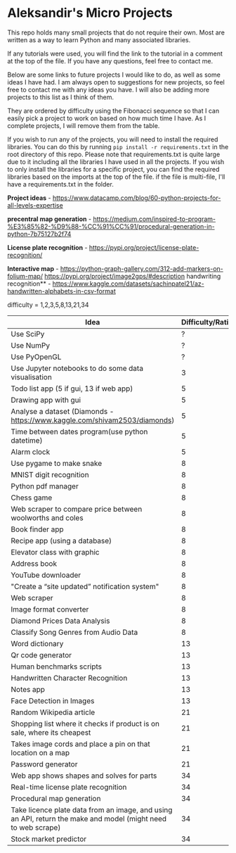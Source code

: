 # Aleksandir's Micro Projects

This repo holds many small projects that do not require their own. Most are written as a way to learn Python and many associated libraries.

If any tutorials were used, you will find the link to the tutorial in a comment at the top of the file. If you have any questions, feel free to contact me.

Below are some links to future projects I would like to do, as well as some ideas I have had. I am always open to suggestions for new projects, so feel free to contact me with any ideas you have. I will also be adding more projects to this list as I think of them.

They are ordered by difficulty using the Fibonacci sequence so that I can easily pick a project to work on based on how much time I have. As I complete projects, I will remove them from the table.

If you wish to run any of the projects, you will need to install the required libraries. You can do this by running `pip install -r requirements.txt` in the root directory of this repo. Please note that requirements.txt is quite large due to it including all the libraries I have used in all the projects. If you wish to only install the libraries for a specific project, you can find the required libraries based on the imports at the top of the file. if the file is multi-file, I'll have a requirements.txt in the folder.

**Project ideas** - https://www.datacamp.com/blog/60-python-projects-for-all-levels-expertise

**precentral map generation** - https://medium.com/inspired-to-program-%E3%85%82-%D9%88-%CC%91%CC%91/procedural-generation-in-python-7b75127b2f74

**License plate recognition** - https://pypi.org/project/license-plate-recognition/

**Interactive map** - https://python-graph-gallery.com/312-add-markers-on-folium-map/
https://pypi.org/project/image2gps/#description
handwriting recognition\*\* - https://www.kaggle.com/datasets/sachinpatel21/az-handwritten-alphabets-in-csv-format

difficulty = 1,2,3,5,8,13,21,34

| **Idea**                                                                                                      | **Difficulty/Rating** |
| ------------------------------------------------------------------------------------------------------------- | --------------------- |
| Use SciPy                                                                                                     | ?                     |
| Use NumPy                                                                                                     | ?                     |
| Use PyOpenGL                                                                                                  | ?                     |
| Use Jupyter notebooks to do some data visualisation                                                           | 3                     |
| Todo list app (5 if gui, 13 if web app)                                                                       | 5                     |
| Drawing app with gui                                                                                          | 5                     |
| Analyse a dataset (Diamonds - https://www.kaggle.com/shivam2503/diamonds)                                     | 5                     |
| Time between dates program(use python datetime)                                                               | 5                     |
| Alarm clock                                                                                                   | 5                     |
| Use pygame to make snake                                                                                      | 8                     |
| MNIST digit recognition                                                                                       | 8                     |
| Python pdf manager                                                                                            | 8                     |
| Chess game                                                                                                    | 8                     |
| Web scraper to compare price between woolworths and coles                                                     | 8                     |
| Book finder app                                                                                               | 8                     |
| Recipe app (using a database)                                                                                 | 8                     |
| Elevator class with graphic                                                                                   | 8                     |
| Address book                                                                                                  | 8                     |
| YouTube downloader                                                                                            | 8                     |
| "Create a “site updated” notification system"                                                                 | 8                     |
| Web scraper                                                                                                   | 8                     |
| Image format converter                                                                                        | 8                     |
| Diamond Prices Data Analysis                                                                                  | 8                     |
| Classify Song Genres from Audio Data                                                                          | 8                     |
| Word dictionary                                                                                               | 13                    |
| Qr code generator                                                                                             | 13                    |
| Human benchmarks scripts                                                                                      | 13                    |
| Handwritten Character Recognition                                                                             | 13                    |
| Notes app                                                                                                     | 13                    |
| Face Detection in Images                                                                                      | 13                    |
| Random Wikipedia article                                                                                      | 21                    |
| Shopping list where it checks if product is on sale, where its cheapest                                       | 21                    |
| Takes image cords and place a pin on that location on a map                                                   | 21                    |
| Password generator                                                                                            | 21                    |
| Web app shows shapes and solves for parts                                                                     | 34                    |
| Real-time license plate recognition                                                                           | 34                    |
| Procedural map generation                                                                                     | 34                    |
| Take licence plate data from an image, and using an API, return the make and model (might need to web scrape) | 34                    |
| Stock market predictor                                                                                        | 34                    |

